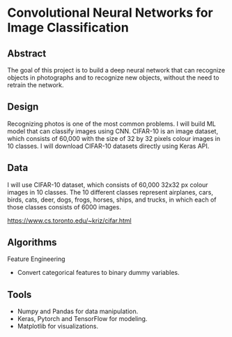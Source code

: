 # Convolutional Neural Networks for Image Classification

## Abstract
The goal of this project is to build a deep neural network that can recognize objects in photographs and to recognize new objects, without the need to retrain the network.

## Design
Recognizing photos is one of the most common problems. I will build ML model that can classify images using CNN. CIFAR-10 is an image dataset, which consists of 60,000 with the size of 32 by 32 pixels colour images in 10 classes. I will download CIFAR-10 datasets directly using Keras API. 

## Data
I will use CIFAR-10 dataset, which consists of 60,000 32x32 px colour images in 10 classes.
The 10 different classes represent airplanes, cars, birds, cats, deer, dogs, frogs, horses, ships, and trucks, in which each of those classes consists of 6000 images.

https://www.cs.toronto.edu/~kriz/cifar.html

## Algorithms
Feature Engineering
- Convert categorical features to binary dummy variables.

## Tools
- Numpy and Pandas for data manipulation.
- Keras, Pytorch and TensorFlow for modeling.
- Matplotlib for visualizations.

